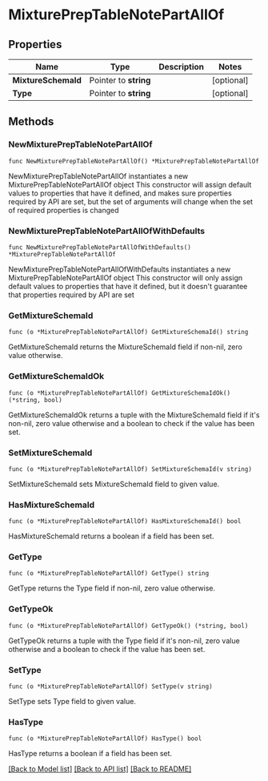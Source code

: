 # MixturePrepTableNotePartAllOf

## Properties

Name | Type | Description | Notes
------------ | ------------- | ------------- | -------------
**MixtureSchemaId** | Pointer to **string** |  | [optional] 
**Type** | Pointer to **string** |  | [optional] 

## Methods

### NewMixturePrepTableNotePartAllOf

`func NewMixturePrepTableNotePartAllOf() *MixturePrepTableNotePartAllOf`

NewMixturePrepTableNotePartAllOf instantiates a new MixturePrepTableNotePartAllOf object
This constructor will assign default values to properties that have it defined,
and makes sure properties required by API are set, but the set of arguments
will change when the set of required properties is changed

### NewMixturePrepTableNotePartAllOfWithDefaults

`func NewMixturePrepTableNotePartAllOfWithDefaults() *MixturePrepTableNotePartAllOf`

NewMixturePrepTableNotePartAllOfWithDefaults instantiates a new MixturePrepTableNotePartAllOf object
This constructor will only assign default values to properties that have it defined,
but it doesn't guarantee that properties required by API are set

### GetMixtureSchemaId

`func (o *MixturePrepTableNotePartAllOf) GetMixtureSchemaId() string`

GetMixtureSchemaId returns the MixtureSchemaId field if non-nil, zero value otherwise.

### GetMixtureSchemaIdOk

`func (o *MixturePrepTableNotePartAllOf) GetMixtureSchemaIdOk() (*string, bool)`

GetMixtureSchemaIdOk returns a tuple with the MixtureSchemaId field if it's non-nil, zero value otherwise
and a boolean to check if the value has been set.

### SetMixtureSchemaId

`func (o *MixturePrepTableNotePartAllOf) SetMixtureSchemaId(v string)`

SetMixtureSchemaId sets MixtureSchemaId field to given value.

### HasMixtureSchemaId

`func (o *MixturePrepTableNotePartAllOf) HasMixtureSchemaId() bool`

HasMixtureSchemaId returns a boolean if a field has been set.

### GetType

`func (o *MixturePrepTableNotePartAllOf) GetType() string`

GetType returns the Type field if non-nil, zero value otherwise.

### GetTypeOk

`func (o *MixturePrepTableNotePartAllOf) GetTypeOk() (*string, bool)`

GetTypeOk returns a tuple with the Type field if it's non-nil, zero value otherwise
and a boolean to check if the value has been set.

### SetType

`func (o *MixturePrepTableNotePartAllOf) SetType(v string)`

SetType sets Type field to given value.

### HasType

`func (o *MixturePrepTableNotePartAllOf) HasType() bool`

HasType returns a boolean if a field has been set.


[[Back to Model list]](../README.md#documentation-for-models) [[Back to API list]](../README.md#documentation-for-api-endpoints) [[Back to README]](../README.md)


